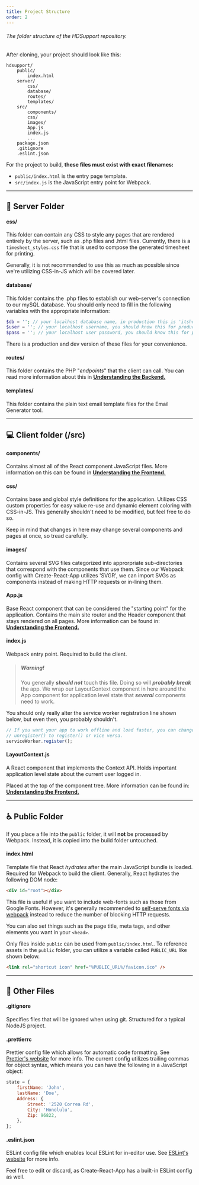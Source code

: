 ```yaml
---
title: Project Structure
order: 2
---
```


###### The folder structure of the HDSupport repository.

<section id="intro" aria-label="Intro to the repo's folder structure.">

After cloning, your project should look like this:

```shell
hdsupport/
    public/
        index.html
    server/
        css/
        database/
        routes/
        templates/
    src/
        components/
        css/
        images/
        App.js
        index.js
        ...
    package.json
    .gitignore
    .eslint.json
```

For the project to build, **these files must exist with exact filenames:**

-   `public/index.html` is the entry page template.
-   `src/index.js` is the JavaScript entry point for Webpack.

</section>

---

<section id="server" aria-label="Server folder overview">

## 💾 Server Folder

#### css/

This folder can contain any CSS to style any pages that are rendered entirely by the server, such as .php files and .html files. Currently, there is a `timesheet_styles.css` file that is used to compose the generated timesheet for printing.

Generally, it is not recommended to use this as much as possible since we're utilizing CSS-in-JS which will be covered later.

#### database/

This folder contains the .php files to establish our web-server's connection to our mySQL database. You should only need to fill in the following variables with the appropriate information:

```php
$db = ''; // your localhost database name, in production this is 'itshdsupport_p'
$user = ''; // your localhost username, you should know this for production
$pass = ''; // your localhost user password, you should know this for production
```

There is a production and dev version of these files for your convenience.

#### routes/

This folder contains the PHP "_endpoints_" that the client can call. You can read more information about this in [**Understanding the Backend.**](/understanding-the-backend/)

#### templates/

This folder contains the plain text email template files for the Email Generator tool.

</section>

---

<section id="server" aria-label="Server folder overview">

## 💻 Client folder (/src)

#### components/

Contains almost all of the React component JavaScript files. More information on this can be found in [**Understanding the Frontend.**](/understanding-the-frontend/)

#### css/

Contains base and global style definitions for the application. Utilizes CSS custom properties for easy value re-use and dynamic element coloring with CSS-in-JS. This generally shouldn't need to be modified, but feel free to do so.

Keep in mind that changes in here may change several components and pages at once, so tread carefully.

#### images/

Contains several SVG files categorized into approrpriate sub-directories that correspond with the components that use them. Since our Webpack config with Create-React-App utilizes 'SVGR', we can import SVGs as components instead of making HTTP requests or in-lining them.

#### App.js

Base React component that can be considered the "starting point" for the application. Contains the main site router and the Header component that stays rendered on all pages. More information can be found in: [**Understanding the Frontend.**](/understanding-the-frontend/)

#### index.js

Webpack entry point. Required to build the client.

> ##### Warning!
>
> You generally **_should not_** touch this file. Doing so will **_probably break_** the app. We wrap our LayoutContext component in here around the App component for application level state that **_several_** components need to work.

You should only really alter the service worker registration line shown below, but even then, you probably shouldn't.

```javascript
// If you want your app to work offline and load faster, you can change
// unregister() to register() or vice versa.
serviceWorker.register();
```

#### LayoutContext.js

A React component that implements the Context API. Holds important application level state about the current user logged in.

Placed at the top of the component tree. More information can be found in: [**Understanding the Frontend.**](/understanding-the-frontend/)

</section>

---

<section id="public" aria-label="Public Folder.">

## ♿ Public Folder

If you place a file into the `public` folder, it will **not** be processed by Webpack. Instead, it is copied into the build folder untouched.

#### index.html

Template file that React _hydrates_ after the main JavaScript bundle is loaded. Required for Webpack to build the client. Generally, React hydrates the following DOM node:

```html
<div id="root"></div>
```

This file is useful if you want to include web-fonts such as those from Google Fonts. However, it's generally recommended to [self-serve fonts via webpack](https://www.npmjs.com/package/typeface-open-sans) instead to reduce the number of blocking HTTP requests.

You can also set things such as the page title, meta tags, and other elements you want in your `<head>`.

Only files inside `public` can be used from `public/index.html`. To reference assets in the `public` folder, you can utilize a variable called `PUBLIC_URL` like shown below.

```html
<link rel="shortcut icon" href="%PUBLIC_URL%/favicon.ico" />
```

</section>

---

<section id="other-files" aria-label="Other Files.">

## 📂 Other Files

#### .gitignore

Specifies files that will be ignored when using git. Structured for a typical NodeJS project.

#### .prettierrc

Prettier config file which allows for automatic code formatting. See [Prettier's website](https://prettier.io/) for more info. The current config utilizes trailing commas for object syntax, which means you can have the following in a JavaScript object:

```javascript
state = {
    firstName: 'John',
    lastName: 'Doe',
    Address: {
        Street: '2520 Correa Rd',
        City: 'Honolulu',
        Zip: 96822,
    },
};
```

#### .eslint.json

ESLint config file which enables local ESLint for in-editor use. See [ESLint's website](https://eslint.org/) for more info.

Feel free to edit or discard, as Create-React-App has a built-in ESLint config as well.

</section>
